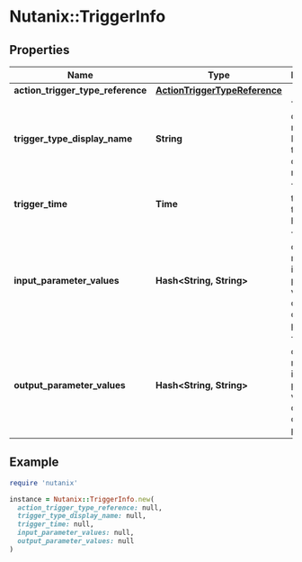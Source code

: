 # Nutanix::TriggerInfo

## Properties

| Name | Type | Description | Notes |
| ---- | ---- | ----------- | ----- |
| **action_trigger_type_reference** | [**ActionTriggerTypeReference**](ActionTriggerTypeReference.md) |  |  |
| **trigger_type_display_name** | **String** | The trigger display name.  Default to trigger type display name.  | [optional] |
| **trigger_time** | **Time** | The time that this trigger happened |  |
| **input_parameter_values** | **Hash&lt;String, String&gt;** | The trigger or action required input parameter value map, or the output parameters.  | [optional] |
| **output_parameter_values** | **Hash&lt;String, String&gt;** | The trigger or action required input parameter value map, or the output parameters.  | [optional] |

## Example

```ruby
require 'nutanix'

instance = Nutanix::TriggerInfo.new(
  action_trigger_type_reference: null,
  trigger_type_display_name: null,
  trigger_time: null,
  input_parameter_values: null,
  output_parameter_values: null
)
```

